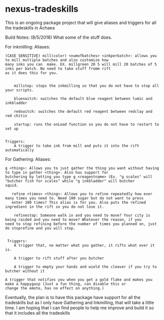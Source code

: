# nexus-tradeskills
This is an ongoing package project that will give aliases and triggers for all the tradeskills in Achaea


Build Notes:
(8/5/2018)
What some of the stuff does.

For inkmilling:
	Aliases:
	
	(CASE SENSITIVE) mill(color) <numofbatches> <inkperbatch>: allows you to mill multiple batches and also customize how 
	many inks you can  make. EX. millgreen 20 5 will mill 20 batches of 5 inks per batch. No need to take stuff fromm rift
	as it does this for you.
    	
       
       	millstop: stops the inkmilling so that you do not have to stop all your scripts.
        
        blueswitch: switches the default blue reagent between lumic and inkbladder
        
        redswitch: switches the default red reagent between redclay and red chitin
        
        startup: runs the onLoad function so you do not have to restart to set up
        

    Triggers:
        A trigger to take ink from mill and puts it into the rift automatically
            

For Gathering:
	Aliases:
    	
	g <thing>: Allows you to just gather the thing you want without having to type in gather <thing>. Also has support for
	butchering by letting you type g <reagentname> (Ex. "g scales" will "butcher fish for scales" while "g inkbladder" will butcher
	squid.
       
       refine <times> <thing>: Allows you to refine repeatedly how ever many times you need to. Need 100 sugar but do not want to press
       enter 100 times? This alias is for you. Also puts the refined ingredient in the rift so you do not lose it.
        
        refinestop: Someone walk in and you need to move? Your city is being raided and you need to move? Whatever the reason, if you
	need to stop refining before the number of times you planned on, just do stoprefine and you will stop.


     Triggers:
     	A trigger that, no matter what you gather, it rifts what ever it is.
	
        A trigger to rift stuff after you butcher
	
        A trigger to empty your hands and wield the cleaver if you try to butcher without it
        
	A trigger that notifies you when you get a gold flake and makes you make a happygasp (Just a fun thing, can disable this or
	change the emote, has no effect on anything.)
        


Eventually, the plan is to have this package have support for all the tradeskills but as I only have Gathering and Inkmilling, that will take a little time. I am hoping that I can find people to help me improve and build it so that it includes all the tradeskills


